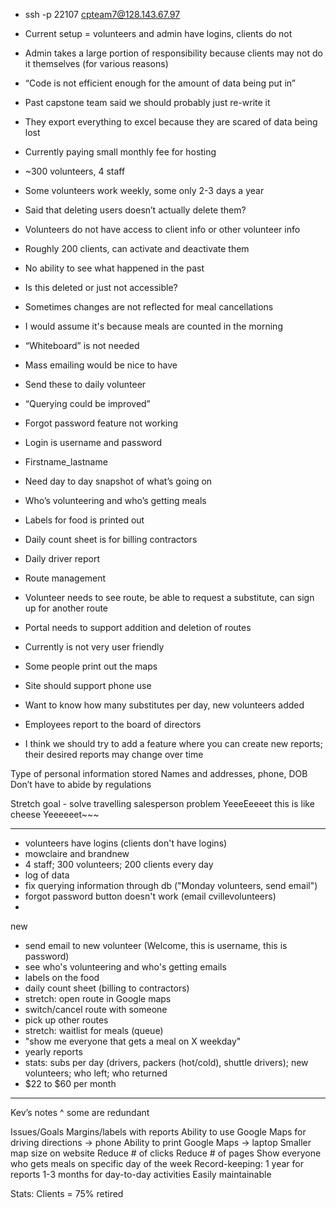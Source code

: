 - ssh -p 22107 cpteam7@128.143.67.97 
- Current setup = volunteers and admin have logins, clients do not
- Admin takes a large portion of responsibility because clients may not do it themselves (for various reasons)
- “Code is not efficient enough for the amount of data being put in”
- Past capstone team said we should probably just re-write it
- They export everything to excel because they are scared of data being lost
- Currently paying small monthly fee for hosting
- ~300 volunteers, 4 staff
-  Some volunteers work weekly, some only 2-3 days a year
- Said that deleting users doesn’t actually delete them?
- Volunteers do not have access to client info or other volunteer info
- Roughly 200 clients, can activate and deactivate them
- No ability to see what happened in the past
- Is this deleted or just not accessible?
- Sometimes changes are not reflected for meal cancellations
- I would assume it's because meals are counted in the morning
- “Whiteboard” is not needed
- Mass emailing would be nice to have
- Send these to daily volunteer
- “Querying could be improved”
- Forgot password feature not working
- Login is username and password
- Firstname_lastname
- Need day to day snapshot of what’s going on
- Who’s volunteering and who’s getting meals
- Labels for food is printed out
- Daily count sheet is for billing contractors
- Daily driver report
- Route management
- Volunteer needs to see route, be able to request a substitute, can sign up for another route
- Portal needs to support addition and deletion of routes
- Currently is not very user friendly
- Some people print out the maps
- Site should support phone use
- Want to know how many substitutes per day, new volunteers added
- Employees report to the board of directors

- I think we should try to add a feature where you can create new reports; their desired reports may change over time

Type of personal information stored
Names and addresses, phone, DOB
Don’t have to abide by regulations


Stretch goal - solve travelling salesperson problem
YeeeEeeeet this is like cheese
Yeeeeeet~~~


-------
- volunteers have logins (clients don't have logins)
- mowclaire and brandnew
- 4 staff; 300 volunteers; 200 clients every day
- log of data
- fix querying information through db ("Monday volunteers, send email")
- forgot password button doesn't work (email cvillevolunteers)
- 


new
- send email to new volunteer (Welcome, this is username, this is password)
- see who's volunteering and who's getting emails
- labels on the food
- daily count sheet (billing to contractors)
- stretch: open route in Google maps
- switch/cancel route with someone
- pick up other routes
- stretch: waitlist for meals (queue)
- "show me everyone that gets a meal on X weekday"
- yearly reports
- stats: subs per day (drivers, packers (hot/cold), shuttle drivers); new volunteers; who left; who returned
 - $22 to $60 per month

-----
Kev’s notes ^ some are redundant

Issues/Goals
Margins/labels with reports
Ability to use Google Maps for driving directions → phone
Ability to print Google Maps → laptop
Smaller map size on website
Reduce # of clicks
Reduce # of pages
Show everyone who gets meals on specific day of the week
Record-keeping:
1 year for reports
1-3 months for day-to-day activities
Easily  maintainable 

Stats:
Clients = 75% retired
